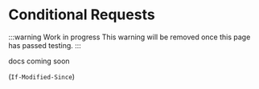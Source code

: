 # Conditional Requests

:::warning Work in progress
<centered-image src="/img/work-in-progress.png" />
This warning will be removed once this page has passed testing.
:::

docs coming soon

(`If-Modified-Since`)